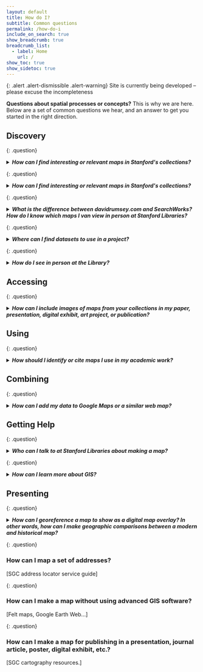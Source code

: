 ```yaml
---
layout: default
title: How do I?
subtitle: Common questions
permalink: /how-do-i
include_on_search: true
show_breadcrumb: true
breadcrumb_list:
  - label: Home
    url: /
show_toc: true
show_sidetoc: true
---
```


{: .alert .alert-dismissible .alert-warning}
Site is currently being developed – please excuse the incompleteness

**Questions about spatial processes or concepts?** This is why we are here. Below are a set of common questions we hear, and an answer to get you started in the right direction.

## Discovery
{: .question}
<details>
  <summary><b><em>How can I find interesting or relevant maps in Stanford's collections?</em></b></summary>
  <div>
 [Searchworks, different branches, reach out to librarians]
  </div>
</details>

{: .question}
<details>
  <summary><b><em>How can I find interesting or relevant maps in Stanford's collections?</em></b></summary>
 # [Searchworks, different branches, reach out to librarians]
</details>

{: .question}
<details>
  <summary><b><em>What is the difference between davidrumsey.com and SearchWorks? How do I know which maps I van view in person at Stanford Libraries?</em></b></summary>
[Search for the "pub list no." from davidrumsey.com in SearchWorks and filter your results to the David Rumsey Map Center. If your search comes up empty, we most likely have not received the map from David yet.] [Should we just encourage people to do a title search? Aren't pub list numbers altered more frequently than titles in the case of atlas plates?]
</details>

{: .question}
<details>
  <summary><b><em>Where can I find datasets to use in a project?</em></b></summary>
[ArcGIS, Earthworks, data.gov]
</details>

{: .question}
<details>
  <summary><b><em>How do I see in person at the Library?</em></b></summary>
Branner info and DRMC info 
</details>


## Accessing

{: .question}
<details>
  <summary><b><em>How can I include images of maps from your collections in my paper, presentation, digital exhibit, art project, or publication?</em></b></summary>
[Download links on Searchworks & DR.com; direct linking using IIIF; exporting map images from ArcGIS. Permissions?]
</details>

## Using
{: .question}
<details>
  <summary><b><em>How should I identify or cite maps I use in my academic work?</em></b></summary>
[Examples; description of acceptable uses]
</details>

## Combining
{: .question}
<details>
  <summary><b><em>How can I add my data to Google Maps or a similar web map?</em></b></summary>
[Felt maps, ArcGIS Online, Google Earth Web, StoryMaps JS, Leaflet, Mapbox, OpenLayers, Tetc...]
</details>

## Getting Help
{: .question}
<details>
  <summary><b><em>Who can I talk to at Stanford Libraries about making a map?</em></b></summary>
[SGC for cartographic production assistance, Branner and DRMC for basics (examples, tool/app support, etc.)]
</details>

{: .question}
<details>
  <summary><b><em>How can I learn more about GIS?</em></b></summary>
<div>
    <p>
      Here are some resources to help you learn about Geographic Information Systems (GIS):
    </p>
    <ul>
      <li>
        <a href="https://example.com/resource1" target="_blank">Resource 1</a> - A comprehensive guide to GIS basics.
      </li>
      <li>
        <a href="https://example.com/resource2" target="_blank">Resource 2</a> - Advanced tutorials and tools.
      </li>
      <li>
        <a href="https://example.com/resource3" target="_blank">Resource 3</a> - Community forums and discussions.
      </li>
    </ul>
    <p>For more information, contact our <a href="mailto:support@example.com">support team</a>.</p>
  </div>
</details>

## Presenting

{: .question}
<details>
  <summary><b><em>How can I georeference a map to show as a digital map overlay? In other words, how can I make geographic comparisons between a modern and historical map?</em></b></summary>
[Information about QGIS, ArcGIS Pro, Allmaps, Georeferencer, etc. Maybe GDAL2tiles.py? Introduce concept os georeferencing, tools and examples]
There are several ways to go about this. Tutorials below are arranged with the easiest one at the top and become more complex as you go down the list. Let's add some here.

- [How to Georeference a Map in Allmaps to Display in Felt](https://docs.google.com/document/d/1bYLQePTx8Cdcke4MZjFw1Kr0r6Isc1J_cki2JZRnUso/edit?usp=sharing)
  - *Simple tutorial for creating a georeferenced overlay of a historical map image on a contemporary basemap in Felt.com, a cloud-based GIS application.*
 
- [Georeferencing in QGIS](https://storymaps.arcgis.com/stories/e8d1d13ca8894643970f315d16010ee9)
  - *Learn to georeference historical maps in QGIS, a desktop GIS application, resulting in a more precise alignment between map image and location.*

  </details>

{: .question}
### How can I map a set of addresses? 
[SGC address locator service guide]

{: .question}
### How can I make a map without using advanced GIS software?
[Felt maps, Google Earth Web...]

{: .question}
### How can I make a map for publishing in a presentation, journal article, poster, digital exhibit, etc.?
[SGC cartography resources.]



